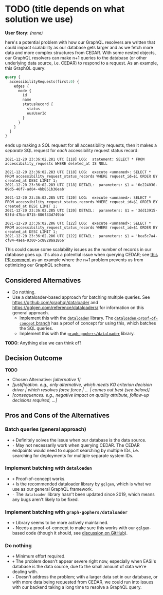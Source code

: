 # TODO (title depends on what solution we use)

**User Story:** *(none)*

here's a potential problem with how our GraphQL resolvers are written that could impact scalability as our database gets larger and as we fetch more data and more complex structures from CEDAR. With some nested objects, our GraphQL resolvers can make n+1 queries to the database (or other underlying data source, i.e. CEDAR) to respond to a request. As an example, this GraphQL query:

```graphQL
query {
  accessibilityRequests(first:0) {
    edges {
      node {
        id
        name
        statusRecord {
          status
          euaUserId
        }
      }
    }
  }
}
```

ends up making a SQL request for all accessibility requests, then it makes a *separate* SQL request for *each* accessibility request status record:

```
2021-12-20 23:36:02.281 UTC [118] LOG:  statement: SELECT * FROM accessibility_requests WHERE deleted_at IS NULL

2021-12-20 23:36:02.283 UTC [118] LOG:  execute <unnamed>: SELECT * FROM accessibility_request_status_records WHERE request_id=$1 ORDER BY created_at DESC LIMIT 1;
2021-12-20 23:36:02.283 UTC [118] DETAIL:  parameters: $1 = '6e224030-09d5-46f7-ad04-4bb851b36eab'

2021-12-20 23:36:02.285 UTC [120] LOG:  execute <unnamed>: SELECT * FROM accessibility_request_status_records WHERE request_id=$1 ORDER BY created_at DESC LIMIT 1;
2021-12-20 23:36:02.285 UTC [120] DETAIL:  parameters: $1 = '3dd13915-93fd-47ba-8715-886f33d749bb'

2021-12-20 23:36:02.286 UTC [122] LOG:  execute <unnamed>: SELECT * FROM accessibility_request_status_records WHERE request_id=$1 ORDER BY created_at DESC LIMIT 1;
2021-12-20 23:36:02.286 UTC [122] DETAIL:  parameters: $1 = 'bea5c7a4-cf84-4aea-9300-5c8828aa1866'
```

This could cause some scalability issues as the number of records in our database goes up. It's also a potential issue when querying CEDAR; see [this PR comment](https://github.com/CMSgov/easi-app/pull/1406#discussion_r778218474) as an example where the n+1 problem prevents us from optimizing our GraphQL schema.

## Considered Alternatives

* Do nothing.
* Use a dataloader-based approach for batching multiple queries. See https://github.com/graphql/dataloader  and https://gqlgen.com/reference/dataloaders/ for information on this general approach.
  * Implement this with the [`dataloaden`](https://github.com/vektah/dataloaden) library. The [`dataloaden-proof-of-concept` branch](https://github.com/CMSgov/easi-app/tree/dataloaden-proof-of-concept) has a proof of concept for using this, which batches the SQL queries.
  * Implement this with the [`graph-gophers/dataloader`](https://github.com/graph-gophers/dataloader) library.

**TODO**: Anything else we can think of?


## Decision Outcome

**TODO**

* Chosen Alternative: *[alternative 1]*
* *[justification.
  e.g., only alternative,
  which meets KO criterion decision driver
  | which resolves force force
  | ...
  | comes out best (see below)]*
* *[consequences. e.g.,
  negative impact on quality attribute,
  follow-up decisions required,
  ...]* <!-- optional -->

## Pros and Cons of the Alternatives <!-- optional -->

### Batch queries (general approach)

* `+` Definitely solves the issue when our database is the data source.
* `-` May not necessarily work when querying CEDAR. The CEDAR endpoints would need to support searching by multiple IDs, i.e. searching for deployments for multiple separate system IDs.

### Implement batching with `dataloaden`

* `+` Proof-of-concept works.
* `+` Is the recommended dataloader library by `gqlgen`, which is what we use as our general GraphQL framework.
* `-` The `dataloaden` library hasn't been updated since 2019, which means any bugs aren't likely to be fixed.

### Implement batching with `graph-gophers/dataloader`

* `+` Library seems to be more actively maintained.
* `-` Needs a proof-of-concept to make sure this works with our `gqlgen`-based code (though it should, see [discussion on GitHub](https://github.com/graph-gophers/dataloader/issues/79)).

### Do nothing

* `+` Minimum effort required.
* `+` The problem doesn't appear severe right now, especially when EASi's database is the data source, due to the small amount of data we're dealing with.
* `-` Doesn't address the problem; with a larger data set in our database, or with more data being requested from CEDAR, we could run into issues with our backend taking a long time to resolve a GraphQL query.


